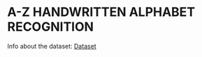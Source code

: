 # A-Z HANDWRITTEN ALPHABET RECOGNITION

Info about the dataset: <a href="https://www.kaggle.com/sachinpatel21/az-handwritten-alphabets-in-csv-format">Dataset</a>
